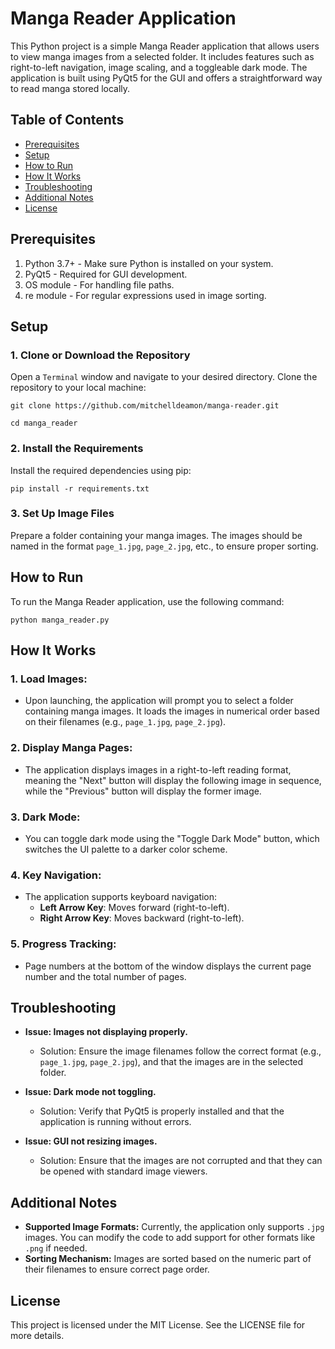 # Manga Reader Application

This Python project is a simple Manga Reader application that allows users to view manga images from a selected folder. It includes features such as right-to-left navigation, image scaling, and a toggleable dark mode. The application is built using PyQt5 for the GUI and offers a straightforward way to read manga stored locally.

## Table of Contents

- [Prerequisites](#prerequisites)
- [Setup](#setup)
- [How to Run](#how-to-run)
- [How It Works](#how-it-works)
- [Troubleshooting](#troubleshooting)
- [Additional Notes](#additional-notes)
- [License](#license)

## Prerequisites

1. Python 3.7+ - Make sure Python is installed on your system.
2. PyQt5 - Required for GUI development.
3. OS module - For handling file paths.
4. re module - For regular expressions used in image sorting.

## Setup

### 1. Clone or Download the Repository

Open a `Terminal` window and navigate to your desired directory. Clone the repository to your local machine:

`git clone https://github.com/mitchelldeamon/manga-reader.git`

`cd manga_reader`

### 2. Install the Requirements

Install the required dependencies using pip:

`pip install -r requirements.txt`

### 3. Set Up Image Files

Prepare a folder containing your manga images. The images should be named in the format `page_1.jpg`, `page_2.jpg`, etc., to ensure proper sorting.

## How to Run

To run the Manga Reader application, use the following command:

`python manga_reader.py`

## How It Works

### 1. Load Images:

- Upon launching, the application will prompt you to select a folder containing manga images. It loads the images in numerical order based on their filenames (e.g., `page_1.jpg`, `page_2.jpg`).

### 2. Display Manga Pages:

- The application displays images in a right-to-left reading format, meaning the "Next" button will display the following image in sequence, while the "Previous" button will display the former image.

### 3. Dark Mode:

- You can toggle dark mode using the "Toggle Dark Mode" button, which switches the UI palette to a darker color scheme.

### 4. Key Navigation:

- The application supports keyboard navigation:
  - **Left Arrow Key**: Moves forward (right-to-left).
  - **Right Arrow Key**: Moves backward (right-to-left).

### 5. Progress Tracking:

- Page numbers at the bottom of the window displays the current page number and the total number of pages.

## Troubleshooting

- **Issue: Images not displaying properly.**

  - Solution: Ensure the image filenames follow the correct format (e.g., `page_1.jpg`, `page_2.jpg`), and that the images are in the selected folder.

- **Issue: Dark mode not toggling.**

  - Solution: Verify that PyQt5 is properly installed and that the application is running without errors.

- **Issue: GUI not resizing images.**
  - Solution: Ensure that the images are not corrupted and that they can be opened with standard image viewers.

## Additional Notes

- **Supported Image Formats:** Currently, the application only supports `.jpg` images. You can modify the code to add support for other formats like `.png` if needed.
- **Sorting Mechanism:** Images are sorted based on the numeric part of their filenames to ensure correct page order.

## License

This project is licensed under the MIT License. See the LICENSE file for more details.
